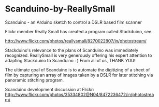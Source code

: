 Scanduino-by-ReallySmall
========================

Scanduino -  an Arduino sketch to control a DSLR based film scanner

Flickr member Really Small has created a program called Stackduino, see: 

http://www.flickr.com/photos/reallysmall/8270022807/in/photostream/ 

Stackduino's relevance to the plans of Scanduino was immediately recognized. 
ReallySmall is very generously offering his expert attention to adapting 
Stackduino to Scanduino : ) From all of us, THANK YOU! 

The ultimate goal of Scanduino is to automate the digitizing of a sheet of film
by capturing an array of images taken by a DSLR for later stitching 
via panoramic stitching program.

Scanduino development discussion at Flickr:
http://www.flickr.com/photos/35334802@N04/8472236472/in/photostream/
